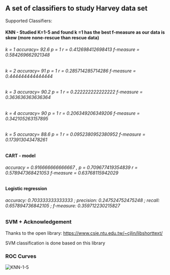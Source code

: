 ## A set of classifiers to study Harvey data set

Supported Classifiers:

#### KNN - Studied K=1-5 and found k =1 has the best f-measure as our data is skew (more none-rescue than rescue data)


###### k = 1 accuracy= 92.6  p = 1 r = 0.412698412698413 f-measure = 0.584269662921348

###### k = 2 accuracy= 91  p = 1 r = 0.285714285714286 f-measure = 0.444444444444444

###### k = 3 accuracy= 90.2  p = 1 r = 0.222222222222222 f-measure = 0.363636363636364

###### k = 4 accuracy= 90  p = 1 r = 0.206349206349206 f-measure = 0.342105263157895

###### k = 5 accuracy= 88.6  p = 1 r = 0.0952380952380952 f-measure = 0.173913043478261

#### CART - model

###### accuracy = 0.916666666666667 , p = 0.709677419354839 r = 0.578947368421053  f-measure = 0.63768115942029


#### Logistic regression

###### accuracy:  0.703333333333333 ; precision:  0.247524752475248 ; recall:  0.657894736842105 ; f-measure:  0.359712230215827

### SVM + Acknowledgement

Thanks to the open library: https://www.csie.ntu.edu.tw/~cjlin/libshorttext/

SVM classification is done based on this library



### ROC Curves

![KNN-1-5](https://github.com/litpuvn/harvey-classifier/raw/master/r/knn-1-5.png)

